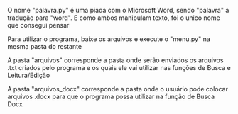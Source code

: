 O nome "palavra.py" é uma piada com o Microsoft Word, sendo "palavra" a tradução para "word".
E como ambos manipulam texto, foi o unico nome que consegui pensar

Para utilizar o programa, baixe os arquivos e execute o "menu.py" na mesma pasta do restante

A pasta "arquivos" corresponde a pasta onde serão enviados os arquivos .txt criados pelo programa 
e os quais ele vai utilizar nas funções de Busca e Leitura/Edição

A pasta "arquivos_docx" corresponde a pasta onde o usuário pode colocar arquivos .docx para que o 
programa possa utilizar na função de Busca Docx
